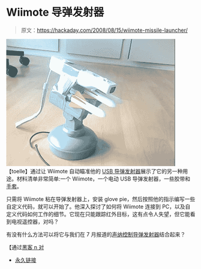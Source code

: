 # Wiimote 导弹发射器

> 原文：<https://hackaday.com/2008/08/15/wiimote-missile-launcher/>

![](img/7ea8eda4ee96a77a540237b77c8f2226.png)
【toelle】通过让 Wiimote 自动瞄准他的 [USB 导弹发射器](http://www.instructables.com/id/Hack_your_usb_missile_launcher_into_an_quotAuto_/)展示了它的另一种用途。材料清单非常简单:一个 Wiimote，一个电动 USB 导弹发射器，一些胶带和[手套](http://carl.kenner.googlepages.com/glovepie_download)。

只需将 Wiimote 粘在导弹发射器上，安装 glove pie，然后按照他的指示编写一些自定义代码，就可以开始了。他深入探讨了如何将 Wiimote 连接到 PC，以及自定义代码如何工作的细节。它现在只能跟踪红外目标，这有点令人失望，但它能看到电视遥控器，对吗？

有没有什么方法可以将它与我们在 7 月报道的[声纳控制导弹发射器](http://www.hackaday.com/2008/07/27/sonar-controlled-usb-missle-launcher/)结合起来？

【通过[黑客 n 对](http://www.hacknmod.com/displayMOD.php?hack=1625)

*   [永久链接](http://www.instructables.com/id/Hack_your_usb_missile_launcher_into_an_quotAuto_/)